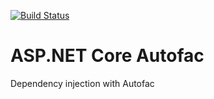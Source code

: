 [![Build Status](https://travis-ci.org/melvinlee/aspnetcore-autofac.svg?branch=master)](https://travis-ci.org/melvinlee/aspnetcore-autofac)
# ASP.NET Core Autofac

Dependency injection with Autofac
